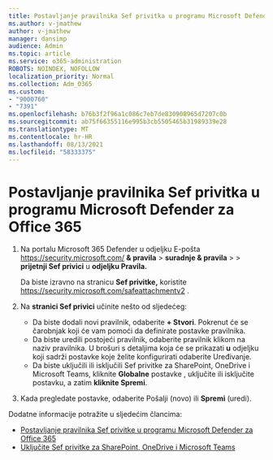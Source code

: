 ```yaml
---
title: Postavljanje pravilnika Sef privitka u programu Microsoft Defender za Office 365
ms.author: v-jmathew
author: v-jmathew
manager: dansimp
audience: Admin
ms.topic: article
ms.service: o365-administration
ROBOTS: NOINDEX, NOFOLLOW
localization_priority: Normal
ms.collection: Adm_O365
ms.custom:
- "9000760"
- "7391"
ms.openlocfilehash: b76b3f2f96a1c086c7eb7de830908965d7207c0b
ms.sourcegitcommit: ab75f66355116e995b3cb5505465b31989339e28
ms.translationtype: MT
ms.contentlocale: hr-HR
ms.lasthandoff: 08/13/2021
ms.locfileid: "58333375"
---
```

# <a name="set-up-safe-attachment-policies-in-microsoft-defender-for-office-365"></a>Postavljanje pravilnika Sef privitka u programu Microsoft Defender za Office 365

1. Na portalu Microsoft 365 Defender u odjeljku E-pošta <https://security.microsoft.com/> **& pravila** \> **suradnje & pravila** \>  \> **prijetnji Sef privici** u **odjeljku Pravila.**

   Da biste izravno na stranicu **Sef privitke,** koristite <https://security.microsoft.com/safeattachmentv2> .

2. Na **stranici Sef privici** učinite nešto od sljedećeg:
   - Da biste dodali novi pravilnik, odaberite **+ Stvori**. Pokrenut će se čarobnjak koji će vam pomoći da definirate postavke pravilnika.
   - Da biste uredili postojeći pravilnik, odaberite pravilnik klikom na naziv pravilnika. U brošuri s detaljima koja će se prikazati **u** odjeljku koji sadrži postavke koje želite konfigurirati odaberite Uređivanje.
   - Da biste uključili ili isključili Sef privitke za SharePoint, OneDrive i Microsoft Teams, kliknite **Globalne** postavke , uključite ili isključite postavku, a zatim **kliknite Spremi**.

3. Kada pregledate postavke, odaberite  Pošalji (novo) ili **Spremi** (uredi).

Dodatne informacije potražite u sljedećim člancima:

- [Postavljanje pravilnika Sef privitke u programu Microsoft Defender za Office 365](https://docs.microsoft.com/microsoft-365/security/office-365-security/set-up-safe-attachments-policies)
- [Uključite Sef privitke za SharePoint, OneDrive i Microsoft Teams](https://docs.microsoft.com/microsoft-365/security/office-365-security/turn-on-mdo-for-spo-odb-and-teams)
